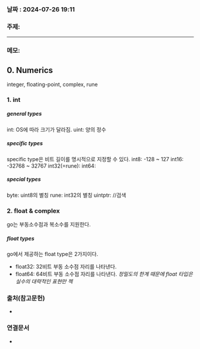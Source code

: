 
### 날짜 : 2024-07-26 19:11

### 주제: 

---
### 메모: 
## 0. Numerics
integer, floating-point, complex, rune

### 1. int
##### general types
int: OS에 따라 크기가 달라짐. 
uint: 양의 정수

##### specific types
specific type은 비트 길이를 명시적으로 지정할 수 있다.
int8: -128 ~ 127
int16: -32768 ~ 32767
int32(=rune): 
int64: 

##### special types
byte: uint8의 별칭
rune: int32의 별칭
uintptr: //검색

### 2. float & complex
go는 부동소수점과 복소수를 지원한다. 

##### float types
go에서 제공하는 float type은 2가지이다.
- float32: 32비트 부동 소수점 자리를 나타낸다.
- float64: 64비트 부동 소수점 자리를 나타낸다.
*정밀도의 한계 때문에 float 타입은 실수의 대략적인 표현만 젝*
### 출처(참고문헌)
-

### 연결문서
-
